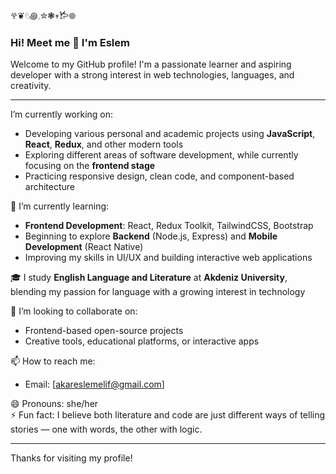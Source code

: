 𖣂❦𓏲꩜𓈒✮❃𖥧𐂂𖣠
### Hi! Meet me 👋 I'm Eslem

Welcome to my GitHub profile! I'm a passionate learner and aspiring developer with a strong interest in web technologies, languages, and creativity. 

---

 I’m currently working on:  
- Developing various personal and academic projects using **JavaScript**, **React**, **Redux**, and other modern tools  
- Exploring different areas of software development, while currently focusing on the **frontend stage**  
- Practicing responsive design, clean code, and component-based architecture  

🌱 I’m currently learning:  
- **Frontend Development**: React, Redux Toolkit, TailwindCSS, Bootstrap  
- Beginning to explore **Backend** (Node.js, Express) and **Mobile Development** (React Native)  
- Improving my skills in UI/UX and building interactive web applications  

🎓 I study **English Language and Literature** at **Akdeniz University**, blending my passion for language with a growing interest in technology  

👯 I’m looking to collaborate on:  
- Frontend-based open-source projects  
- Creative tools, educational platforms, or interactive apps  

📫 How to reach me:  
- Email: [akareslemelif@gmail.com]  
 

😄 Pronouns: she/her  
⚡ Fun fact: I believe both literature and code are just different ways of telling stories — one with words, the other with logic.

---

Thanks for visiting my profile! 
